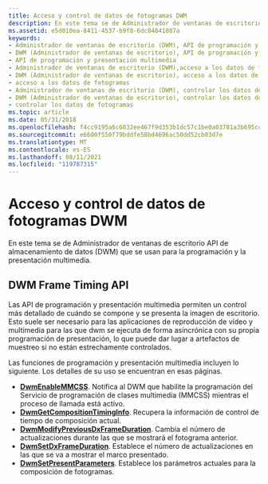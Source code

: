 ```yaml
---
title: Acceso y control de datos de fotogramas DWM
description: En este tema se de Administrador de ventanas de escritorio API de almacenamiento de datos (DWM) que se usan para la programación y la presentación multimedia.
ms.assetid: e5d010ea-8411-4537-b9f8-6dc84841087a
keywords:
- Administrador de ventanas de escritorio (DWM), API de programación y presentación multimedia
- DWM (Administrador de ventanas de escritorio), API de programación y presentación multimedia
- API de programación y presentación multimedia
- Administrador de ventanas de escritorio (DWM),acceso a los datos de fotogramas
- DWM (Administrador de ventanas de escritorio), acceso a los datos de fotogramas
- acceso a los datos de fotogramas
- Administrador de ventanas de escritorio (DWM), controlar los datos de fotogramas
- DWM (Administrador de ventanas de escritorio), controlar los datos de fotogramas
- controlar los datos de fotogramas
ms.topic: article
ms.date: 05/31/2018
ms.openlocfilehash: f4cc9195a6c6032ee467f9d353b1dc57c1be0a03781a3b695ccb5453965f8cfe
ms.sourcegitcommit: e6600f550f79bddfe58bd4696ac50dd52cb03d7e
ms.translationtype: MT
ms.contentlocale: es-ES
ms.lasthandoff: 08/11/2021
ms.locfileid: "119787315"
---
```

# <a name="accessing-and-controlling-dwm-frame-data"></a>Acceso y control de datos de fotogramas DWM

En este tema se de Administrador de ventanas de escritorio API de almacenamiento de datos (DWM) que se usan para la programación y la presentación multimedia.

## <a name="dwm-frame-timing-api"></a>DWM Frame Timing API

Las API de programación y presentación multimedia permiten un control más detallado de cuándo se compone y se presenta la imagen de escritorio. Esto suele ser necesario para las aplicaciones de reproducción de vídeo y multimedia para las que dwm se ejecuta de forma asincrónica con su propia programación de presentación, lo que puede dar lugar a artefactos de muestreo si no están estrechamente controlados.

Las funciones de programación y presentación multimedia incluyen lo siguiente. Los detalles de su uso se encuentran en esas páginas.

-   [**DwmEnableMMCSS**](/windows/desktop/api/Dwmapi/nf-dwmapi-dwmenablemmcss). Notifica al DWM que habilite la programación del Servicio de programación de clases multimedia (MMCSS) mientras el proceso de llamada está activo.
-   [**DwmGetCompositionTimingInfo**](/windows/desktop/api/Dwmapi/nf-dwmapi-dwmgetcompositiontiminginfo). Recupera la información de control de tiempo de composición actual.
-   [**DwmModifyPreviousDxFrameDuration**](/windows/desktop/api/Dwmapi/nf-dwmapi-dwmmodifypreviousdxframeduration). Cambia el número de actualizaciones durante las que se mostrará el fotograma anterior.
-   [**DwmSetDxFrameDuration**](/windows/desktop/api/Dwmapi/nf-dwmapi-dwmsetdxframeduration). Establece el número de actualizaciones en las que se va a mostrar el marco presentado.
-   [**DwmSetPresentParameters**](/windows/desktop/api/Dwmapi/nf-dwmapi-dwmsetpresentparameters). Establece los parámetros actuales para la composición de fotogramas.

 

 




